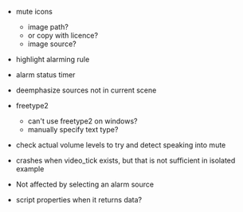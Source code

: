 - mute icons
  - image path?
  - or copy with licence?
  - image source?
- highlight alarming rule
- alarm status timer
- deemphasize sources not in current scene
- freetype2
  - can't use freetype2 on windows?
  - manually specify text type?
- check actual volume levels to try and detect speaking into mute


- crashes when video_tick exists, but that is not sufficient in isolated example
- Not affected by selecting an alarm source
- script properties when it returns data?
